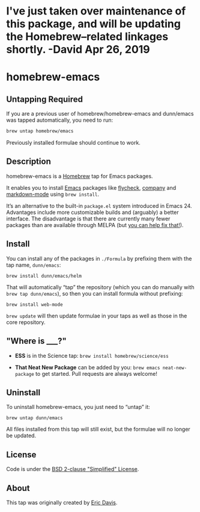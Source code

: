 # I've just taken over maintenance of this package, and will be updating the Homebrew–related linkages shortly. -David Apr 26, 2019

homebrew-emacs
==============

Untapping Required
------------------

If you are a previous user of homebrew/homebrew-emacs and dunn/emacs
was tapped automatically, you need to run:

```bash
brew untap homebrew/emacs
```

Previously installed formulae should continue to work.

Description
-----------

homebrew-emacs is a [Homebrew](http://brew.sh) tap for Emacs packages.

It enables you to install [Emacs](https://gnu.org/s/emacs/) packages
like [flycheck][], [company][] and [markdown-mode][] using `brew
install`.

[flycheck]: http://www.flycheck.org
[company]: https://company-mode.github.io
[markdown-mode]: http://jblevins.org/projects/markdown-mode/

It’s an alternative to the built-in `package.el` system introduced in
Emacs 24.  Advantages include more customizable builds and (arguably)
a better interface.  The disadvantage is that there are currently many
fewer packages than are available through MELPA (but
[you can help fix that!](#where-is-___)).

Install
-------

You can install any of the packages in `./Formula` by prefixing them
with the tap name, `dunn/emacs`:

```
brew install dunn/emacs/helm
```

That will automatically “tap” the repository (which you can do
manually with `brew tap dunn/emacs`), so then you can install formula
without prefixing:

```
brew install web-mode
```

`brew update` will then update formulae in your taps as well as those
in the core repository.

"Where is ___?"
---------------

- **ESS** is in the Science tap: `brew install homebrew/science/ess`

- **That Neat New Package** can be added by you: `brew emacs
  neat-new-package` to get started.  Pull requests are always welcome!

Uninstall
---------

To uninstall homebrew-emacs, you just need to “untap” it:

```
brew untap dunn/emacs
```

All files installed from this tap will still exist, but the formulae
will no longer be updated.

License
-------

Code is under the [BSD 2-clause "Simplified" License](https://github.com/dunn/homebrew-emacs/tree/master/LICENSE).

About
-----

This tap was originally created by [Eric Davis](https://github.com/edavis).
